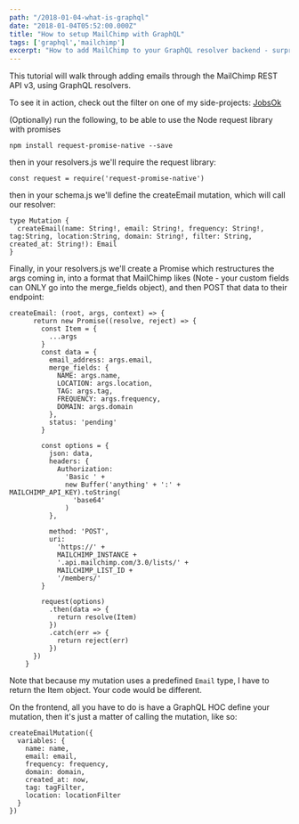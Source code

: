 ```yaml
---
path: "/2018-01-04-what-is-graphql"
date: "2018-01-04T05:52:00.000Z"
title: "How to setup MailChimp with GraphQL"
tags: ['graphql','mailchimp']
excerpt: "How to add MailChimp to your GraphQL resolver backend - surprisingly easy to do!"
---
```


This tutorial will walk through adding emails through the MailChimp REST API v3,
using GraphQL resolvers.

To see it in action, check out the filter on one of my side-projects:
[JobsOk](https://www.JobsOk.io)

(Optionally) run the following, to be able to use the Node request library with
promises

```
npm install request-promise-native --save
```

then in your resolvers.js we'll require the request library:

```
const request = require('request-promise-native')
```

then in your schema.js we'll define the createEmail mutation, which will call
our resolver:

```
type Mutation {
  createEmail(name: String!, email: String!, frequency: String!, tag:String, location:String, domain: String!, filter: String, created_at: String!): Email
}
```

Finally, in your resolvers.js we'll create a Promise which restructures the args
coming in, into a format that MailChimp likes (Note - your custom fields can
ONLY go into the merge_fields object), and then POST that data to their
endpoint:

```
createEmail: (root, args, context) => {
      return new Promise((resolve, reject) => {
        const Item = {
          ...args
        }
        const data = {
          email_address: args.email,
          merge_fields: {
            NAME: args.name,
            LOCATION: args.location,
            TAG: args.tag,
            FREQUENCY: args.frequency,
            DOMAIN: args.domain
          },
          status: 'pending'
        }

        const options = {
          json: data,
          headers: {
            Authorization:
              'Basic ' +
              new Buffer('anything' + ':' + MAILCHIMP_API_KEY).toString(
                'base64'
              )
          },

          method: 'POST',
          uri:
            'https://' +
            MAILCHIMP_INSTANCE +
            '.api.mailchimp.com/3.0/lists/' +
            MAILCHIMP_LIST_ID +
            '/members/'
        }

        request(options)
          .then(data => {
            return resolve(Item)
          })
          .catch(err => {
            return reject(err)
          })
      })
    }
```

Note that because my mutation uses a predefined `Email` type, I have to return
the Item object. Your code would be different.

On the frontend, all you have to do is have a GraphQL HOC define your mutation,
then it's just a matter of calling the mutation, like so:

```
createEmailMutation({
  variables: {
    name: name,
    email: email,
    frequency: frequency,
    domain: domain,
    created_at: now,
    tag: tagFilter,
    location: locationFilter
  }
})
```
